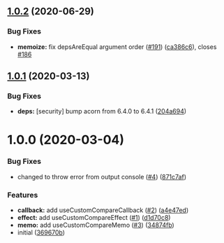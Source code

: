 ## [1.0.2](https://github.com/kotarella1110/use-custom-compare/compare/v1.0.1...v1.0.2) (2020-06-29)


### Bug Fixes

* **memoize:** fix depsAreEqual argument order ([#191](https://github.com/kotarella1110/use-custom-compare/issues/191)) ([ca386c6](https://github.com/kotarella1110/use-custom-compare/commit/ca386c6213e791d33460e45a9b90e581cc2e866d)), closes [#186](https://github.com/kotarella1110/use-custom-compare/issues/186)

## [1.0.1](https://github.com/kotarella1110/use-custom-compare/compare/v1.0.0...v1.0.1) (2020-03-13)

### Bug Fixes

- **deps:** [security] bump acorn from 6.4.0 to 6.4.1 ([204a694](https://github.com/kotarella1110/use-custom-compare/commit/204a69469859d16e7c207597041bc06cae89fb21))

# 1.0.0 (2020-03-04)

### Bug Fixes

- changed to throw error from output console ([#4](https://github.com/kotarella1110/use-custom-compare/issues/4)) ([871c7af](https://github.com/kotarella1110/use-custom-compare/commit/871c7af0fff578cb5f15af1cf974e821d06d5fa3))

### Features

- **callback:** add useCustomCompareCallback ([#2](https://github.com/kotarella1110/use-custom-compare/issues/2)) ([a4e47ed](https://github.com/kotarella1110/use-custom-compare/commit/a4e47edc5f5b5bf9c7c3ba1be681c84c88b4189d))
- **effect:** add useCustomCompareEffect ([#1](https://github.com/kotarella1110/use-custom-compare/issues/1)) ([d1d70c8](https://github.com/kotarella1110/use-custom-compare/commit/d1d70c8eaf0394509e577174bd2bef15bf6721d5))
- **memo:** add useCustomCompareMemo ([#3](https://github.com/kotarella1110/use-custom-compare/issues/3)) ([34874fb](https://github.com/kotarella1110/use-custom-compare/commit/34874fb1b59584526891c7ec440b016ff2dcc671))
- initial ([369670b](https://github.com/kotarella1110/use-custom-compare/commit/369670bd57db1abdf663b3ae7ef942f5b914ee92))
